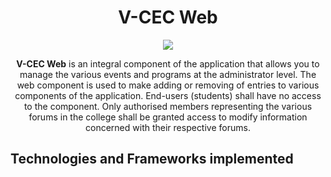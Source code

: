 <div align ="center"> 
  <h1>V-CEC Web</h1> 
<div>

<div align = "center">
 <img src = "https://github.com/Noel6161131110/V-CEC-v1.2/blob/main/assets_files/cec_logo_300.png">
</div>

<p>
 <b>V-CEC Web</b> is an integral component of the application that allows you to manage the various events and programs at the administrator level. The web component is used to make adding or removing of entries to various components of the application. End-users (students) shall have no access to the component. Only authorised members representing the various forums in the college shall be granted access to modify information concerned with their respective forums. 
</p>

<div align="left">
  <h2>Technologies and Frameworks implemented</h2>
</div>
